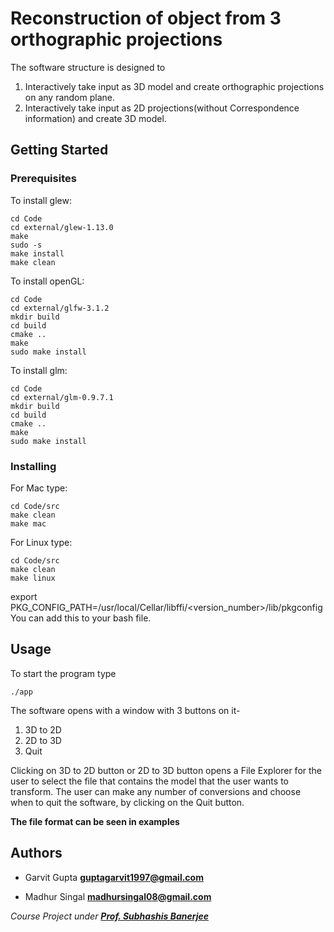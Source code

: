 # Reconstruction of object from 3 orthographic projections
The software structure is designed to 
1) Interactively take input as 3D model and create orthographic projections on any random plane.
2) Interactively take input as 2D projections(without Correspondence information) and create 3D model.

## Getting Started


### Prerequisites

To install glew:

```
cd Code
cd external/glew-1.13.0
make
sudo -s
make install
make clean
```

To install openGL:

```
cd Code
cd external/glfw-3.1.2
mkdir build
cd build
cmake ..
make
sudo make install
```

To install glm:

```
cd Code
cd external/glm-0.9.7.1
mkdir build
cd build
cmake ..
make
sudo make install
```


### Installing
 For Mac type:

```
cd Code/src
make clean
make mac
```

For Linux type:

```
cd Code/src
make clean
make linux
```

export PKG_CONFIG_PATH=/usr/local/Cellar/libffi/<version_number>/lib/pkgconfig
You can add this to your bash file.
## Usage

To start the program type

```
./app
```

The software opens with a window with 3 buttons on it-
1) 3D to 2D
2) 2D to 3D
3) Quit

Clicking on 3D to 2D button or 2D to 3D button opens a File Explorer for the user to select the file that contains the model that the user wants to transform.
The user can make any number of conversions and choose when to quit the software, by clicking on the Quit button.

**The file format can be seen in examples**

## Authors

+ Garvit Gupta
**guptagarvit1997@gmail.com**

+ Madhur Singal
**madhursingal08@gmail.com**

*Course Project under [**Prof. Subhashis Banerjee**](http://http://www.cse.iitd.ernet.in/~suban/)*


